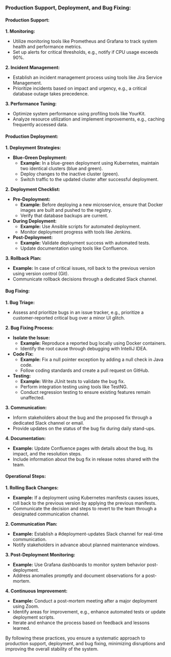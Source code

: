 ### Production Support, Deployment, and Bug Fixing:

#### Production Support:

**1. Monitoring:**
   - Utilize monitoring tools like Prometheus and Grafana to track system health and performance metrics.
   - Set up alerts for critical thresholds, e.g., notify if CPU usage exceeds 90%.

**2. Incident Management:**
   - Establish an incident management process using tools like Jira Service Management.
   - Prioritize incidents based on impact and urgency, e.g., a critical database outage takes precedence.

**3. Performance Tuning:**
   - Optimize system performance using profiling tools like YourKit.
   - Analyze resource utilization and implement improvements, e.g., caching frequently accessed data.

#### Production Deployment:

**1. Deployment Strategies:**
   - **Blue-Green Deployment:**
     - **Example:** In a blue-green deployment using Kubernetes, maintain two identical clusters (blue and green).
     - Deploy changes to the inactive cluster (green).
     - Switch traffic to the updated cluster after successful deployment.

**2. Deployment Checklist:**
   - **Pre-Deployment:**
     - **Example:** Before deploying a new microservice, ensure that Docker images are built and pushed to the registry.
     - Verify that database backups are current.
   - **During Deployment:**
     - **Example:** Use Ansible scripts for automated deployment.
     - Monitor deployment progress with tools like Jenkins.
   - **Post-Deployment:**
     - **Example:** Validate deployment success with automated tests.
     - Update documentation using tools like Confluence.

**3. Rollback Plan:**
   - **Example:** In case of critical issues, roll back to the previous version using version control (Git).
   - Communicate rollback decisions through a dedicated Slack channel.

#### Bug Fixing:

**1. Bug Triage:**
   - Assess and prioritize bugs in an issue tracker, e.g., prioritize a customer-reported critical bug over a minor UI glitch.

**2. Bug Fixing Process:**
   - **Isolate the Issue:**
     - **Example:** Reproduce a reported bug locally using Docker containers.
     - Identify the root cause through debugging with IntelliJ IDEA.
   - **Code Fix:**
     - **Example:** Fix a null pointer exception by adding a null check in Java code.
     - Follow coding standards and create a pull request on GitHub.
   - **Testing:**
     - **Example:** Write JUnit tests to validate the bug fix.
     - Perform integration testing using tools like TestNG.
     - Conduct regression testing to ensure existing features remain unaffected.

**3. Communication:**
   - Inform stakeholders about the bug and the proposed fix through a dedicated Slack channel or email.
   - Provide updates on the status of the bug fix during daily stand-ups.

**4. Documentation:**
   - **Example:** Update Confluence pages with details about the bug, its impact, and the resolution steps.
   - Include information about the bug fix in release notes shared with the team.

#### Operational Steps:

**1. Rolling Back Changes:**
   - **Example:** If a deployment using Kubernetes manifests causes issues, roll back to the previous version by applying the previous manifests.
   - Communicate the decision and steps to revert to the team through a designated communication channel.

**2. Communication Plan:**
   - **Example:** Establish a #deployment-updates Slack channel for real-time communication.
   - Notify stakeholders in advance about planned maintenance windows.

**3. Post-Deployment Monitoring:**
   - **Example:** Use Grafana dashboards to monitor system behavior post-deployment.
   - Address anomalies promptly and document observations for a post-mortem.

**4. Continuous Improvement:**
   - **Example:** Conduct a post-mortem meeting after a major deployment using Zoom.
   - Identify areas for improvement, e.g., enhance automated tests or update deployment scripts.
   - Iterate and enhance the process based on feedback and lessons learned.

By following these practices, you ensure a systematic approach to production support, deployment, and bug fixing, minimizing disruptions and improving the overall stability of the system.
